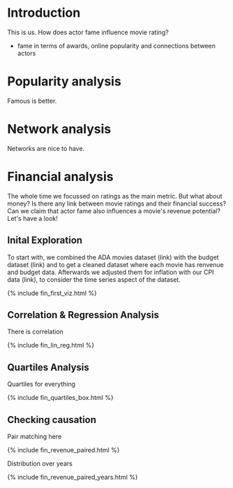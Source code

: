 # Introduction
This is us.
How does actor fame influence movie rating?
- fame in terms of awards, online popularity and connections between actors

# Popularity analysis
Famous is better.

# Network analysis
Networks are nice to have.

# Financial analysis

The whole time we focussed on ratings as the main metric. But what about money? Is there any link between movie ratings and their financial success? Can we claim that actor fame also influences a movie's revenue potential? Let's have a look!

## Inital Exploration

To start with, we combined the ADA movies dataset (link) with the budget dataset (link) and to get a cleaned dataset where each movie has renvenue and budget data. Afterwards we adjusted them for inflation  with our CPI data (link), to consider the time series aspect of the dataset.

{% include fin_first_viz.html %}

## Correlation & Regression Analysis
There is correlation

{% include fin_lin_reg.html %}

## Quartiles Analysis
Quartiles for everything

{% include fin_quartiles_box.html %}

## Checking causation
Pair matching here

{% include fin_revenue_paired.html %}

Distribution over years

{% include fin_revenue_paired_years.html %}



